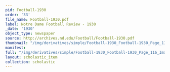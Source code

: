 ```yaml
---
pid: Football-1930
order: '33'
file_name: Football-1930.pdf
label: Notre Dame Football Review - 1930
_date: '1930'
object_type: newspaper
source: http://archives.nd.edu/Football/Football-1930.pdf
thumbnail: "/img/derivatives/simple/Football-1930_Football-1930_Page_116_Image_0001/thumbnail.jpg"
manifest:
full: "/img/derivatives/simple/Football-1930_Football-1930_Page_116_Image_0001/fullwidth.jpg"
layout: scholastic_item
collection: scholastic
---
```

